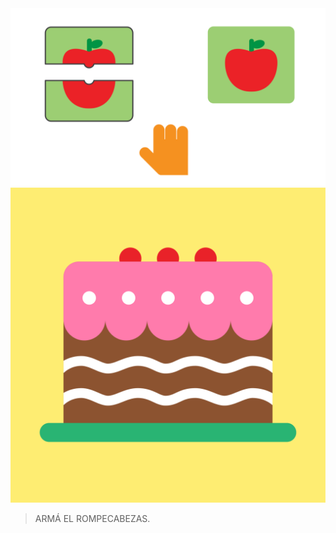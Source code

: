 <div class="mu-kindergarten-context-image-slides">
  <img src="https://raw.githubusercontent.com/MumukiProject/mumuki-guia-puzzle-rompecabezas-kinder/master/assets/tutorial1_1_1604524003888.svg" alt="Arrastrar la pieza de abajo para armar el rompecabezas" class="active">
  <img src="https://raw.githubusercontent.com/MumukiProject/mumuki-guia-puzzle-rompecabezas-kinder/master/assets/torta1-01_1600269798453.png" alt="Resultado final del rompecabezas: una torta">
  
</div>

> ARMÁ EL ROMPECABEZAS.